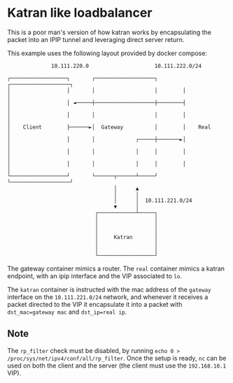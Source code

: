 # Katran like loadbalancer


This is a poor man's version of how katran works by encapsulating the packet into an IPIP tunnel
and leveraging direct server return.

This example uses the following layout provided by docker compose:

```none
              10.111.220.0                     10.111.222.0/24

┌──────────────────┐       ┌───────────────────┐        ┌───────────────────┐
│                  │       │                   │        │                   │
│                  │ ◄─────┼───────────────────┼────────┤                   │
│                  │       │                   │        │                   │
│    Client        ├──────►│  Gateway          │        │    Real           │
│                  │       │             ┌─────┼───────►│                   │
│                  │       │             │     │        │                   │
│                  │       │             │     │        │                   │
└──────────────────┘       └──────┬──────┴─────┘        └───────────────────┘
                                  │      ▲
                                  │      │
                                  │      │  10.111.221.0/24
                                  ▼      │
                            ┌────────────┴─────┐
                            │                  │
                            │                  │
                            │                  │
                            │     Katran       │
                            │                  │
                            │                  │
                            └──────────────────┘

```

The gateway container mimics a router. The `real` container mimics a katran endpoint, with an ipip interface
and the VIP associated to `lo`.

The `katran` container is instructed with the mac address of the `gateway` interface on the `10.111.221.0/24`
network, and whenever it receives a packet directed to the VIP it encapsulate it into a packet with `dst_mac=gateway mac`
and `dst_ip=real ip`.

## Note

The `rp_filter` check must be disabled, by running `echo 0 > /proc/sys/net/ipv4/conf/all/rp_filter`.
Once the setup is ready, `nc` can be used on both the client and the server (the client must use the `192.168.10.1` VIP).
